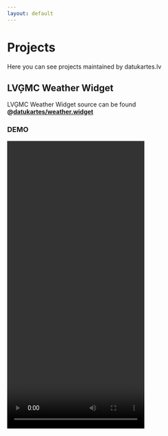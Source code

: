```yaml
---
layout: default
---
```

# Projects

Here you can see projects maintained by datukartes.lv

## LVĢMC Weather Widget

LVĢMC Weather Widget source can be found **@[datukartes/weather.widget](https://github.com/datukartes/weather.widget)**

### DEMO
<video width="320" height="670" controls>
  <source src="https://github.com/datukartes/weather.widget/blob/main/docs/assets/preview.mp4?raw=true" type="video/mp4">
  Widget demo can be downloaded <b>@<a href="https://github.com/datukartes/weather.widget/blob/main/docs/assets/preview.mp4?raw=true">(https://github.com/datukartes/weather.widget/blob/main/docs/assets/preview.mp4?raw=true)</a></b>
</video>
